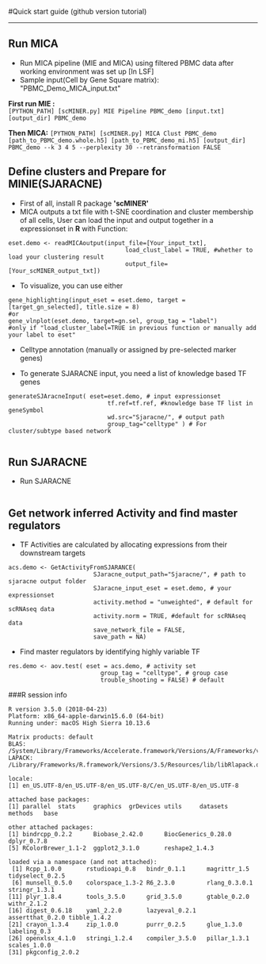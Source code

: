#Quick start guide (github version tutorial)
_______


## Run MICA
* Run MICA pipeline (MIE and MICA) using filtered PBMC data after working environment was set up [In LSF]
* Sample input(Cell by Gene Square matrix): "PBMC_Demo_MICA_input.txt"


**First run MIE :**   
`[PYTHON_PATH] [scMINER.py] MIE Pipeline PBMC_demo [input.txt] [output_dir] PBMC_demo`

**Then MICA:** `[PYTHON_PATH] [scMINER.py] MICA Clust PBMC_demo [path_to_PBMC_demo.whole.h5] [path_to_PBMC_demo_mi.h5] [output_dir] PBMC_demo --k 3 4 5 --perplexity 30 --retransformation FALSE`



## Define clusters and Prepare for MINIE(SJARACNE)

*  First of all, install R package **'scMINER'**
*  MICA outputs a txt file with t-SNE coordination and cluster membership of all cells, User can load the input and output together in a expressionset in **R** with Function: 

```
eset.demo <- readMICAoutput(input_file=[Your_input_txt], 
								 load_clust_label = TRUE, #whether to load your clustering result
			   					 output_file=[Your_scMINER_output_txt])		 
```

* To visualize, you can use either

```   					
gene_highlighting(input_eset = eset.demo, target = [target_gn_selected], title.size = 8)
#or
gene_vlnplot(eset.demo, target=gn.sel, group_tag = "label")
#only if "load_cluster_label=TRUE in previous function or manually add your label to eset"
```

* Celltype annotation (manually or assigned by pre-selected marker genes)








* To generate SJARACNE input, you need a list of knowledge based TF genes

```
generateSJAracneInput( eset=eset.demo, # input expressionset
							tf.ref=tf.ref, #knowledge base TF list in geneSymbol
							wd.src="Sjaracne/", # output path
							group_tag="celltype" ) # For cluster/subtype based network
							
```



## Run SJARACNE
*  Run SJARACNE   

```

```




## Get network inferred Activity and find master regulators
*  TF Activities are calculated by allocating expressions from their downstream targets

```
acs.demo <- GetActivityFromSJARANCE(
						SJaracne_output_path="Sjaracne/", # path to sjaracne output folder
						SJaracne_input_eset = eset.demo, # your expressionset
						activity.method = "unweighted", # default for scRNAseq data
						activity.norm = TRUE, #default for scRNAseq data
						save_network_file = FALSE, 
						save_path = NA)

```						  
*  Find master regulators by identifying highly variable TF

```
res.demo <- aov.test( eset = acs.demo, # activity set 
						  group_tag = "celltype", # group case
						  trouble_shooting = FALSE) # default 

```










###R session info

```
R version 3.5.0 (2018-04-23)
Platform: x86_64-apple-darwin15.6.0 (64-bit)
Running under: macOS High Sierra 10.13.6

Matrix products: default
BLAS: /System/Library/Frameworks/Accelerate.framework/Versions/A/Frameworks/vecLib.framework/Versions/A/libBLAS.dylib
LAPACK: /Library/Frameworks/R.framework/Versions/3.5/Resources/lib/libRlapack.dylib

locale:
[1] en_US.UTF-8/en_US.UTF-8/en_US.UTF-8/C/en_US.UTF-8/en_US.UTF-8

attached base packages:
[1] parallel  stats     graphics  grDevices utils     datasets  methods   base     

other attached packages:
[1] bindrcpp_0.2.2      Biobase_2.42.0      BiocGenerics_0.28.0 dplyr_0.7.8        
[5] RColorBrewer_1.1-2  ggplot2_3.1.0       reshape2_1.4.3     

loaded via a namespace (and not attached):
 [1] Rcpp_1.0.0       rstudioapi_0.8   bindr_0.1.1      magrittr_1.5     tidyselect_0.2.5
 [6] munsell_0.5.0    colorspace_1.3-2 R6_2.3.0         rlang_0.3.0.1    stringr_1.3.1   
[11] plyr_1.8.4       tools_3.5.0      grid_3.5.0       gtable_0.2.0     withr_2.1.2     
[16] digest_0.6.18    yaml_2.2.0       lazyeval_0.2.1   assertthat_0.2.0 tibble_1.4.2    
[21] crayon_1.3.4     zip_1.0.0        purrr_0.2.5      glue_1.3.0       labeling_0.3    
[26] openxlsx_4.1.0   stringi_1.2.4    compiler_3.5.0   pillar_1.3.1     scales_1.0.0    
[31] pkgconfig_2.0.2 
```


















